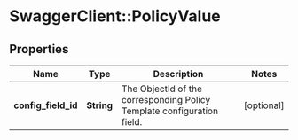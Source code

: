 # SwaggerClient::PolicyValue

## Properties
Name | Type | Description | Notes
------------ | ------------- | ------------- | -------------
**config_field_id** | **String** | The ObjectId of the corresponding Policy Template configuration field. | [optional] 



